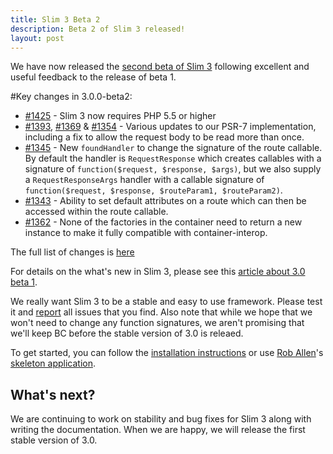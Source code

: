 ```yaml
---
title: Slim 3 Beta 2
description: Beta 2 of Slim 3 released!
layout: post
---
```


We have now released the [second beta of Slim 3](https://github.com/slimphp/Slim/releases/tag/3.0.0-beta2) following excellent and useful feedback to the release of beta 1.

#Key changes in 3.0.0-beta2:

* [#1425](https://github.com/slimphp/Slim/pull/1425) - Slim 3 now requires PHP 5.5 or higher
* [#1393](https://github.com/slimphp/Slim/pull/1393), [#1369](https://github.com/slimphp/Slim/pull/1369) & [#1354](https://github.com/slimphp/Slim/pull/1354) - Various updates to our PSR-7 implementation, including a fix to allow the request body to be read more than once.
* [#1345](https://github.com/slimphp/Slim/pull/1345) - New `foundHandler` to change the signature of the route callable. By default the handler is `RequestResponse` which creates callables with a signature of `function($request, $response, $args)`, but we also supply a `RequestResponseArgs` handler with a callable signature of `function($request, $response, $routeParam1, $routeParam2)`.
* [#1343](https://github.com/slimphp/Slim/pull/1343) - Ability to set default attributes on a route which can then be accessed within the route callable.
* [#1362](https://github.com/slimphp/Slim/pull/1362) - None of the factories in the container need to return a new instance to make it fully compatible with container-interop.

The full list of changes is [here](https://github.com/slimphp/Slim/issues?q=milestone%3A%223.0.0+Beta+2%22+is%3Aclosed)

For details on the what's new in Slim 3, please see this [article about 3.0 beta 1](http://www.slimframework.com/2015/07/03/slim3-beta1.html).

We really want Slim 3 to be a stable and easy to use framework. Please test it and [report](https://github.com/slimphp/Slim/issues) all issues that you find. Also note that while we hope that we won't need to change any function signatures, we aren't promising that we'll keep BC before the stable version of 3.0 is releaed.

To get started, you can follow the [installation instructions](https://github.com/slimphp/Slim/tree/3.x#installation) or use [Rob Allen](http://akrabat.com)'s [skeleton application](http://akrabat.com/a-slim3-skeleton/).


## What's next?

We are continuing to work on stability and bug fixes for Slim 3 along with writing the documentation. When we are happy, we will release the first stable version of 3.0.
